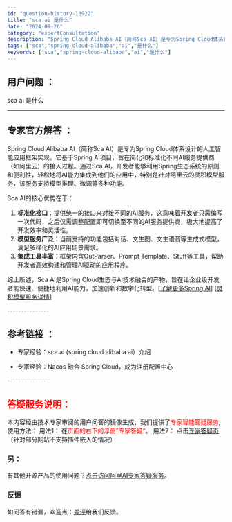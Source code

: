 ```yaml
---
id: "question-history-13922"
title: "sca ai 是什么"
date: "2024-09-26"
category: "expertConsultation"
description: "Spring Cloud Alibaba AI（简称Sca AI）是专为Spring Cloud体系设计的人工智能应用框架实现。它基于Spring AI项目，旨在简化和标准化不同AI服务提供商（如阿里云）的接入过程。通过Sca AI，开发者能够利用Spring生态系统的原则和便利性，轻松地将AI能力"
tags: ["sca","spring-cloud-alibaba","ai","是什么"]
keywords: ["sca","spring-cloud-alibaba","ai","是什么"]
---
```


## 用户问题 ： 
 sca ai 是什么  

---------------
## 专家官方解答 ：

Spring Cloud Alibaba AI（简称Sca AI）是专为Spring Cloud体系设计的人工智能应用框架实现。它基于Spring AI项目，旨在简化和标准化不同AI服务提供商（如阿里云）的接入过程。通过Sca AI，开发者能够利用Spring生态系统的原则和便利性，轻松地将AI能力集成到他们的应用中，特别是针对阿里云的灵积模型服务，该服务支持模型推理、微调等多种功能。

Sca AI的核心优势在于：
1. **标准化接口**：提供统一的接口来对接不同的AI服务，这意味着开发者只需编写一次代码，之后仅需调整配置即可切换至不同的AI服务提供商，极大地提高了开发效率和灵活性。
2. **模型服务广泛**：当前支持的功能包括对话、文生图、文生语音等生成式模型，满足多样化的AI应用场景需求。
3. **集成工具丰富**：框架内含OutParser、Prompt Template、Stuff等工具，帮助开发者高效构建和管理AI驱动的应用程序。

综上所述，Sca AI是Spring Cloud生态与AI技术融合的产物，旨在让企业级开发者能快速、便捷地利用AI能力，加速创新和数字化转型。[[了解更多Spring AI](https://docs.spring.io/spring-ai/reference/0.8-SNAPSHOT/index.html)] [[灵积模型服务详情](https://help.aliyun.com/zh/dashscope/)]


<font color="#949494">---------------</font> 


## 参考链接 ：

* 专家经验：sca ai (spring cloud alibaba ai）介绍 
 
 * 专家经验：Nacos 融合 Spring Cloud，成为注册配置中心 


 <font color="#949494">---------------</font> 
 


## <font color="#FF0000">答疑服务说明：</font> 

本内容经由技术专家审阅的用户问答的镜像生成，我们提供了<font color="#FF0000">专家智能答疑服务</font>,使用方法：
用法1： 在<font color="#FF0000">页面的右下的浮窗”专家答疑“</font>。
用法2： 点击[专家答疑页](https://answer.opensource.alibaba.com/docs/intro)（针对部分网站不支持插件嵌入的情况）
### 另：


有其他开源产品的使用问题？[点击访问阿里AI专家答疑服务](https://answer.opensource.alibaba.com/docs/intro)。
### 反馈
如问答有错漏，欢迎点：[差评](https://ai.nacos.io/user/feedbackByEnhancerGradePOJOID?enhancerGradePOJOId=13925)给我们反馈。
